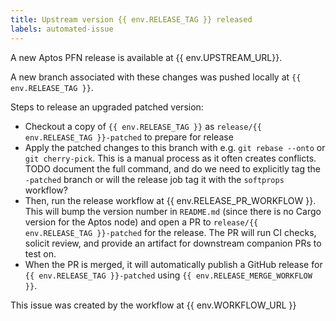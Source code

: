 ```yaml
---
title: Upstream version {{ env.RELEASE_TAG }} released
labels: automated-issue
---
```


A new Aptos PFN release is available at {{ env.UPSTREAM_URL}}.

A new branch associated with these changes was pushed locally at `{{ env.RELEASE_TAG }}`.

Steps to release an upgraded patched version:
- Checkout a copy of `{{ env.RELEASE_TAG }}` as `release/{{ env.RELEASE_TAG }}-patched` to prepare for release
- Apply the patched changes to this branch with e.g. `git rebase --onto` or `git cherry-pick`. This is a manual process as it often creates conflicts. TODO document the full command, and do we need to explicitly tag the `-patched` branch or will the release job tag it with the  `softprops` workflow? 
- Then, run the release workflow at {{ env.RELEASE_PR_WORKFLOW }}. This will bump the version number in `README.md` (since there is no Cargo version for the Aptos node) and open a PR to `release/{{ env.RELEASE_TAG }}-patched` for the release. The PR will run CI checks, solicit review, and provide an artifact for downstream companion PRs to test on.
- When the PR is merged, it will automatically publish a GitHub release for `{{ env.RELEASE_TAG }}-patched` using `{{ env.RELEASE_MERGE_WORKFLOW }}`.

This issue was created by the workflow at {{ env.WORKFLOW_URL }}

